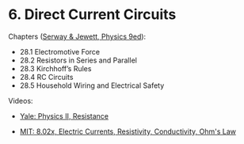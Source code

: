 # 6. Direct Current Circuits

Chapters ([Serway & Jewett, Physics 9ed](https://annas-archive.org/md5/076b2e7e2084a32914bcb8ca29d04f4d)):
- 28.1 Electromotive Force
- 28.2 Resistors in Series and Parallel
- 28.3 Kirchhoff’s Rules
- 28.4 RC Circuits
- 28.5 Household Wiring and Electrical Safety

Videos:
- [Yale: Physics II, Resistance](https://www.youtube.com/watch?v=BvHqgbIVulc&list=PLD07B2225BB40E582)
<!---->
- [MIT: 8.02x, Electric Currents, Resistivity, Conductivity, Ohm's Law](https://www.youtube.com/watch?v=PJqOaHBgr30&list=PLyQSN7X0ro2314mKyUiOILaOC2hk6Pc3j)